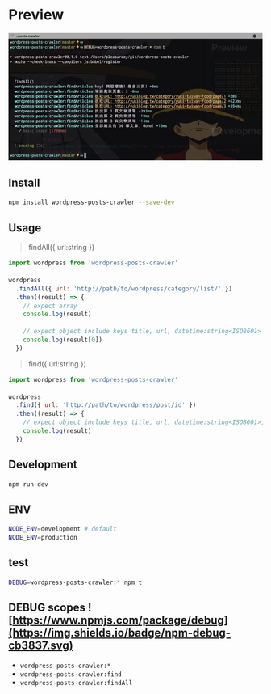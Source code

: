 # Preview

![](preview.png)

## Install

```sh
npm install wordpress-posts-crawler --save-dev
```

## Usage

> findAll({ url:string })

```js
import wordpress from 'wordpress-posts-crawler'

wordpress
  .findAll({ url: 'http://path/to/wordpress/category/list/' })
  .then((result) => {
    // expect array
    console.log(result)

    // expect object include keys title, url, datetime:string<ISO8601>
    console.log(result[0])
  })
```

> find({ url:string })

```js
import wordpress from 'wordpress-posts-crawler'

wordpress
  .find({ url: 'http://path/to/wordpress/post/id' })
  .then((result) => {
    // expect object include keys title, url, datetime:string<ISO8601>, address:array<string>, cover:string<URL>
    console.log(result)
  })
```

## Development

```sh
npm run dev
```

## ENV

```sh
NODE_ENV=development # default
NODE_ENV=production
```

## test

```sh
DEBUG=wordpress-posts-crawler:* npm t
```

## DEBUG scopes ![https://www.npmjs.com/package/debug](https://img.shields.io/badge/npm-debug-cb3837.svg)

- `wordpress-posts-crawler:*`
- `wordpress-posts-crawler:find`
- `wordpress-posts-crawler:findAll`
